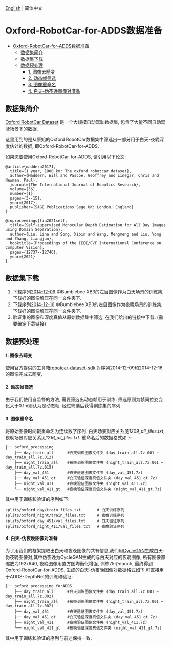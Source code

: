 [English](../../en/dataset/Oxford_RobotCar.md) | 简体中文

# Oxford-RobotCar-for-ADDS数据准备

- [Oxford-RobotCar-for-ADDS数据准备](#oxford-robotcar-for-adds数据准备)
  - [数据集简介](#数据集简介)
  - [数据集下载](#数据集下载)
  - [数据预处理](#数据预处理)
      - [1. 图像去畸变](#1-图像去畸变)
      - [2. 动态帧筛选](#2-动态帧筛选)
      - [3. 图像重命名](#3-图像重命名)
      - [4. 白天-伪夜晚图像对准备](#4-白天-伪夜晚图像对准备)


## 数据集简介

[Oxford RobotCar Dataset](https://robotcar-dataset.robots.ox.ac.uk/) 是一个大规模自动驾驶数据集, 包含了大量不同自动驾驶场景下的数据.

这里用到的是从原始的Oxford RobotCar数据集中筛选出一部分用于白天-夜晚深度估计的数据, 即Oxford-RobotCar-for-ADDS.

如果您要使用Oxford-RobotCar-for-ADDS, 请引用以下论文:
```
@article{maddern20171,
  title={1 year, 1000 km: The oxford robotcar dataset},
  author={Maddern, Will and Pascoe, Geoffrey and Linegar, Chris and Newman, Paul},
  journal={The International Journal of Robotics Research},
  volume={36},
  number={1},
  pages={3--15},
  year={2017},
  publisher={SAGE Publications Sage UK: London, England}
}
```
```
@inproceedings{liu2021self,
  title={Self-supervised Monocular Depth Estimation for All Day Images using Domain Separation},
  author={Liu, Lina and Song, Xibin and Wang, Mengmeng and Liu, Yong and Zhang, Liangjun},
  booktitle={Proceedings of the IEEE/CVF International Conference on Computer Vision},
  pages={12737--12746},
  year={2021}
}
```

## 数据集下载

1. 下载序列[2014-12-09](https://robotcar-dataset.robots.ox.ac.uk/datasets/2014-12-09-13-21-02/) 中Bumblebee XB3的左目图像作为白天场景的训练集, 下载好的图像解压在同一文件夹下.
2. 下载序列[2014-12-16](https://robotcar-dataset.robots.ox.ac.uk/datasets/2014-12-16-18-44-24/) 中Bumblebee XB3的左目图像作为夜晚场景的训练集, 下载好的图像解压在同一文件夹下.
3. 验证集的图像和深度真值从原始数据集中筛选, 在我们给出的链接中下载. (需要给定下载链接)


## 数据预处理

#### 1. 图像去畸变

使用官方提供的工具箱[robotcar-dataset-sdk](https://github.com/ori-mrg/robotcar-dataset-sdk/tree/master/python) 对序列2014-12-09和2014-12-16的图像完成去畸变.


#### 2. 动态帧筛选

由于我们使用自监督的方法, 需要筛选出动态帧用于训练. 筛选原则为帧间位姿变化大于0.1m则认为是动态帧. 经过筛选后获得训练集的序列.


#### 3. 图像重命名

将原始图像时间戳重命名为连续数字序列. 白天场景对应关系见*1209_all_files.txt*, 夜晚场景对应关系见*1216_all_files.txt*. 重命名后的数据格式如下:
```
├── oxford_processing
    ├── day_train_all      #白天训练图像文件夹 (day_train_all.7z.001 ~ day_train_all.7z.012)
    ├── night_train_all    #夜晚训练图像文件夹 (night_train_all.7z.001 ~ day_train_all.7z.015)
    ├── day_val_451        #白天验证图像文件夹 (day_val_451.7z)
    ├── day_val_451_gt     #白天验证深度真值文件夹 (day_val_451_gt.7z)
    ├── night_val_411      #夜晚验证图像文件夹 (night_val_411.7z)
    └── night_val_411_gt   #夜晚验证深度真值文件夹 (night_val_411_gt.7z)
```

其中用于训练和验证的序列如下:

```
splits/oxford_day/train_files.txt       # 白天训练序列
splits/oxford_night/train_files.txt     # 夜晚训练序列
splits/oxford_day_451/val_files.txt     # 白天验证序列
splits/oxford_night_411/val_files.txt   # 夜晚验证序列
```

#### 4. 白天-伪夜晚图像对准备

为了用我们的框架提取出白天和夜晚图像的共有信息,我们用[CycleGAN](https://github.com/junyanz/pytorch-CycleGAN-and-pix2pix)生成白天-伪夜晚图像对,其中伪夜晚为CycleGAN生成的与白天对应的夜晚图像, 所有图像都缩放为192x640, 夜晚图像用直方图均衡化增强, 训练75个epoch, 最终得到Oxford-RobotCar-for-ADDS. 生成的白天-伪夜晚图像对数据格式如下,可直接用于ADDS-DepthNet的训练和验证:
```
├── oxford_processing_forADDS
    ├── day_train_all      #白天训练图像文件夹 (day_train_all.7z.001 ~ day_train_all.7z.002)
    ├── night_train_all    #夜晚训练图像文件夹 (night_train_all.7z.001 ~ day_train_all.7z.002)
    ├── day_val_451        #白天验证图像文件夹 (day_val_451.7z)
    ├── day_val_451_gt     #白天验证深度真值文件夹 (day_val_451_gt.7z)
    ├── night_val_411      #夜晚验证图像文件夹 (night_val_411.7z)
    └── night_val_411_gt   #夜晚验证深度真值文件夹 (night_val_411_gt.7z)
```

其中用于训练和验证的序列与前述保持一致.
